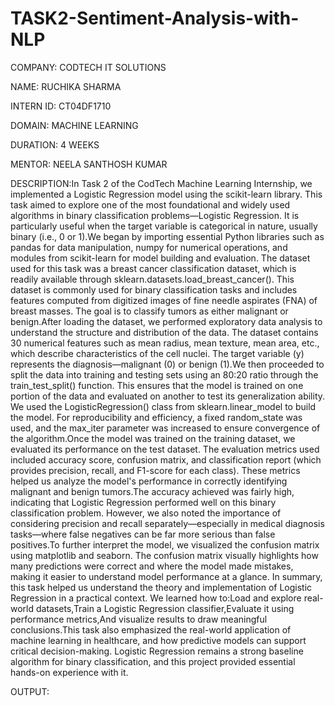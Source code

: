 # TASK2-Sentiment-Analysis-with-NLP

COMPANY: CODTECH IT SOLUTIONS

NAME: RUCHIKA SHARMA

INTERN ID: CT04DF1710

DOMAIN: MACHINE LEARNING

DURATION: 4 WEEKS

MENTOR: NEELA SANTHOSH KUMAR

DESCRIPTION:In Task 2 of the CodTech Machine Learning Internship, we implemented a Logistic Regression model using the scikit-learn library. This task aimed to explore one of the most foundational and widely used algorithms in binary classification problems—Logistic Regression. It is particularly useful when the target variable is categorical in nature, usually binary (i.e., 0 or 1).We began by importing essential Python libraries such as pandas for data manipulation, numpy for numerical operations, and modules from scikit-learn for model building and evaluation. The dataset used for this task was a breast cancer classification dataset, which is readily available through sklearn.datasets.load_breast_cancer(). This dataset is commonly used for binary classification tasks and includes features computed from digitized images of fine needle aspirates (FNA) of breast masses. The goal is to classify tumors as either malignant or benign.After loading the dataset, we performed exploratory data analysis to understand the structure and distribution of the data. The dataset contains 30 numerical features such as mean radius, mean texture, mean area, etc., which describe characteristics of the cell nuclei. The target variable (y) represents the diagnosis—malignant (0) or benign (1).We then proceeded to split the data into training and testing sets using an 80:20 ratio through the train_test_split() function. This ensures that the model is trained on one portion of the data and evaluated on another to test its generalization ability. We used the LogisticRegression() class from sklearn.linear_model to build the model. For reproducibility and efficiency, a fixed random_state was used, and the max_iter parameter was increased to ensure convergence of the algorithm.Once the model was trained on the training dataset, we evaluated its performance on the test dataset. The evaluation metrics used included accuracy score, confusion matrix, and classification report (which provides precision, recall, and F1-score for each class). These metrics helped us analyze the model's performance in correctly identifying malignant and benign tumors.The accuracy achieved was fairly high, indicating that Logistic Regression performed well on this binary classification problem. However, we also noted the importance of considering precision and recall separately—especially in medical diagnosis tasks—where false negatives can be far more serious than false positives.To further interpret the model, we visualized the confusion matrix using matplotlib and seaborn. The confusion matrix visually highlights how many predictions were correct and where the model made mistakes, making it easier to understand model performance at a glance.
In summary, this task helped us understand the theory and implementation of Logistic Regression in a practical context. We learned how to:Load and explore real-world datasets,Train a Logistic Regression classifier,Evaluate it using performance metrics,And visualize results to draw meaningful conclusions.This task also emphasized the real-world application of machine learning in healthcare, and how predictive models can support critical decision-making. Logistic Regression remains a strong baseline algorithm for binary classification, and this project provided essential hands-on experience with it.

OUTPUT:
